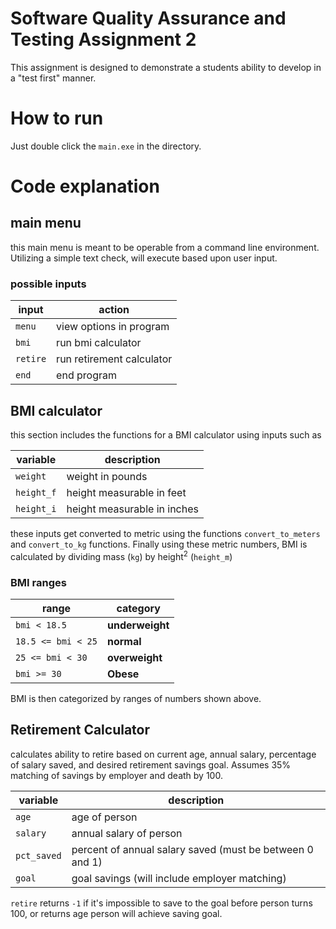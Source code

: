# Software Quality Assurance and Testing Assignment 2
This assignment is designed to demonstrate a students ability to develop in a "test first" manner. 

# How to run
Just double click the `main.exe` in the directory.  

# Code explanation
## main menu
this main menu is meant to be operable from a command line environment. 
Utilizing a simple text check, will execute based upon user input. 

### possible inputs
| input | action |
| ----- | ------ |
| `menu` | view options in program |
| `bmi` | run bmi calculator |
| `retire` | run retirement calculator |
| `end` | end program |

## BMI calculator
this section includes the functions for a BMI calculator using inputs such as 

| variable | description |
| -------- | ----------- |
| `weight`   | weight in pounds |
| `height_f` | height measurable in feet |
| `height_i` | height measurable in inches |

these inputs get converted to metric using the functions `convert_to_meters` and `convert_to_kg` functions. 
Finally using these metric numbers, BMI is calculated by dividing mass (`kg`) by height<sup>2</sup> (`height_m`)

### BMI ranges
| range | category |
| ----- | -------- |
| `bmi < 18.5`   | __underweight__ |
| `18.5 <= bmi < 25` | __normal__ |
| `25 <= bmi < 30` | __overweight__ |
| `bmi >= 30` | __Obese__ |

BMI is then categorized by ranges of numbers shown above. 

## Retirement Calculator
calculates ability to retire based on current age, annual salary, percentage of salary saved, and desired retirement savings goal. 
Assumes 35% matching of savings by employer and death by 100. 

| variable | description |
| -------- | ----------- |
| `age`   | age of person |
| `salary` | annual salary of person |
| `pct_saved` | percent of annual salary saved (must be between 0 and 1) |
| `goal` | goal savings (will include employer matching) |

`retire` returns `-1` if it's impossible to save to the goal before person turns 100, or returns age person will achieve saving goal.  
